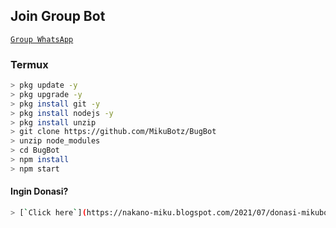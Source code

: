 ## Join Group Bot
[`Group WhatsApp`](https://chat.whatsapp.com/JoHo8xNnF7Y1Zp2K7bK8TT)

### Termux
```bash
> pkg update -y 
> pkg upgrade -y
> pkg install git -y
> pkg install nodejs -y
> pkg install unzip
> git clone https://github.com/MikuBotz/BugBot
> unzip node_modules
> cd BugBot
> npm install
> npm start
```

#### Ingin Donasi?
```bash
> [`Click here`](https://nakano-miku.blogspot.com/2021/07/donasi-mikubot.html)

